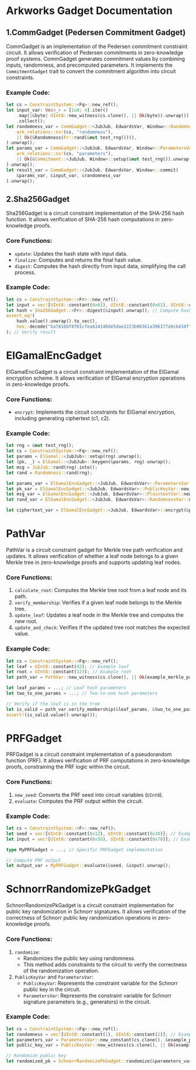 # Arkworks Gadget Documentation
## 1.CommGadget (Pedersen Commitment Gadget)

CommGadget is an implementation of the Pedersen commitment constraint circuit. It allows verification of Pedersen commitments in zero-knowledge proof systems. CommGadget generates commitment values by combining inputs, randomness, and precomputed parameters. It implements the `CommitmentGadget` trait to convert the commitment algorithm into circuit constraints.

### Example Code:
```rust
let cs = ConstraintSystem::<Fq>::new_ref();
let input_var: Vec<_> = [1u8; 4].iter()
    .map(|&byte| UInt8::new_witness(cs.clone(), || Ok(byte)).unwrap())
    .collect();
let randomness_var = CommGadget::<JubJub, EdwardsVar, Window>::RandomnessVar::new_witness(
    ark_relations::ns!(cs, "randomness"),
    || Ok(&Randomness(Fr::rand(&mut test_rng()))),
).unwrap();
let params_var = CommGadget::<JubJub, EdwardsVar, Window>::ParametersVar::new_witness(
    ark_relations::ns!(cs, "parameters"),
    || Ok(&Commitment::<JubJub, Window>::setup(&mut test_rng()).unwrap()),
).unwrap();
let result_var = CommGadget::<JubJub, EdwardsVar, Window>::commit(
    &params_var, &input_var, &randomness_var
).unwrap();
```
## 2.Sha256Gadget

Sha256Gadget is a circuit constraint implementation of the SHA-256 hash function. It allows verification of SHA-256 hash computations in zero-knowledge proofs.

### Core Functions:
- `update`: Updates the hash state with input data.
- `finalize`: Computes and returns the final hash value.
- `digest`: Computes the hash directly from input data, simplifying the call process.

### Example Code:
```rust
let cs = ConstraintSystem::<Fr>::new_ref();
let input = vec![UInt8::constant(0x61), UInt8::constant(0x62), UInt8::constant(0x63)]; // "abc"
let hash = Sha256Gadget::<Fr>::digest(&input).unwrap(); // Compute hash
assert_eq!(
    hash.value().unwrap().to_vec(),
    hex::decode("ba7816bf8f01cfea414140de5dae2223b00361a396177a9cb410ff61f20015ad").unwrap()
); // Verify result
```
# ElGamalEncGadget

ElGamalEncGadget is a circuit constraint implementation of the ElGamal encryption scheme. It allows verification of ElGamal encryption operations in zero-knowledge proofs.

### Core Functions:
- `encrypt`: Implements the circuit constraints for ElGamal encryption, including generating ciphertext (c1, c2).

### Example Code:
```rust
let rng = &mut test_rng();
let cs = ConstraintSystem::<Fq>::new_ref();
let params = ElGamal::<JubJub>::setup(rng).unwrap();
let (pk, _) = ElGamal::<JubJub>::keygen(&params, rng).unwrap();
let msg = JubJub::rand(rng).into();
let rand = Randomness::rand(rng);

let params_var = ElGamalEncGadget::<JubJub, EdwardsVar>::ParametersVar::new_constant(cs.clone(), &params).unwrap();
let pk_var = ElGamalEncGadget::<JubJub, EdwardsVar>::PublicKeyVar::new_witness(cs.clone(), || Ok(&pk)).unwrap();
let msg_var = ElGamalEncGadget::<JubJub, EdwardsVar>::PlaintextVar::new_witness(cs.clone(), || Ok(&msg)).unwrap();
let rand_var = ElGamalEncGadget::<JubJub, EdwardsVar>::RandomnessVar::new_witness(cs.clone(), || Ok(&rand)).unwrap();

let ciphertext_var = ElGamalEncGadget::<JubJub, EdwardsVar>::encrypt(&params_var, &msg_var, &rand_var, &pk_var).unwrap();
```
# PathVar

PathVar is a circuit constraint gadget for Merkle tree path verification and updates. It allows verification of whether a leaf node belongs to a given Merkle tree in zero-knowledge proofs and supports updating leaf nodes.

### Core Functions:
1. `calculate_root`: Computes the Merkle tree root from a leaf node and its path.
2. `verify_membership`: Verifies if a given leaf node belongs to the Merkle tree.
3. `update_leaf`: Updates a leaf node in the Merkle tree and computes the new root.
4. `update_and_check`: Verifies if the updated tree root matches the expected value.

### Example Code:
```rust
let cs = ConstraintSystem::<Fq>::new_ref();
let leaf = UInt8::constant(42); // Example leaf
let root = UInt8::constant(123); // Example root
let path_var = PathVar::new_witness(cs.clone(), || Ok(example_merkle_path())).unwrap();

let leaf_params = ...; // Leaf hash parameters
let two_to_one_params = ...; // Two-to-one hash parameters

// Verify if the leaf is in the tree
let is_valid = path_var.verify_membership(&leaf_params, &two_to_one_params, &root, &leaf).unwrap();
assert!(is_valid.value().unwrap());
```
# PRFGadget

PRFGadget is a circuit constraint implementation of a pseudorandom function (PRF). It allows verification of PRF computations in zero-knowledge proofs, constraining the PRF logic within the circuit.

### Core Functions:
1. `new_seed`: Converts the PRF seed into circuit variables (`UInt8`).
2. `evaluate`: Computes the PRF output within the circuit.

### Example Code:
```rust
let cs = ConstraintSystem::<F>::new_ref();
let seed = vec![UInt8::constant(0x12), UInt8::constant(0x34)]; // Example seed
let input = vec![UInt8::constant(0x56), UInt8::constant(0x78)]; // Example input

type MyPRFGadget = ...; // Specific PRFGadget implementation

// Compute PRF output
let output_var = MyPRFGadget::evaluate(&seed, &input).unwrap();
```
# SchnorrRandomizePkGadget

SchnorrRandomizePkGadget is a circuit constraint implementation for public key randomization in Schnorr signatures. It allows verification of the correctness of Schnorr public key randomization operations in zero-knowledge proofs.

### Core Functions:
1. `randomize`:
   - Randomizes the public key using randomness.
   - This method adds constraints to the circuit to verify the correctness of the randomization operation.
2. `PublicKeyVar` and `ParametersVar`:
   - `PublicKeyVar`: Represents the constraint variable for the Schnorr public key in the circuit.
   - `ParametersVar`: Represents the constraint variable for Schnorr signature parameters (e.g., generators) in the circuit.

### Example Code:
```rust
let cs = ConstraintSystem::<Fq>::new_ref();
let randomness = vec![UInt8::constant(1), UInt8::constant(2)]; // Example randomness
let parameters_var = ParametersVar::new_constant(cs.clone(), &example_parameters).unwrap();
let public_key_var = PublicKeyVar::new_witness(cs.clone(), || Ok(example_public_key)).unwrap();

// Randomize public key
let randomized_pk = SchnorrRandomizePkGadget::randomize(&parameters_var, &public_key_var, &randomness).unwrap();
```